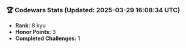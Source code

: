 ### 🏆 Codewars Stats (Updated: 2025-03-29 16:08:34 UTC)

- **Rank:** 8 kyu
- **Honor Points:** 3
- **Completed Challenges:** 1
